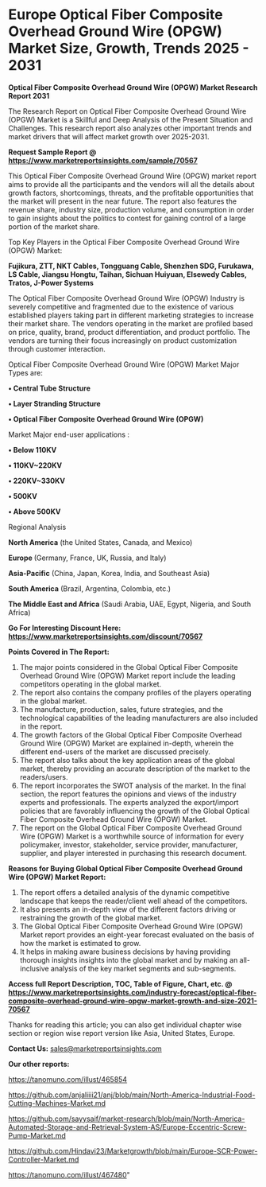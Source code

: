 # Europe Optical Fiber Composite Overhead Ground Wire (OPGW) Market Size, Growth, Trends 2025 - 2031

<strong>Optical Fiber Composite Overhead Ground Wire (OPGW) Market Research Report 2031</strong>

The Research Report on Optical Fiber Composite Overhead Ground Wire (OPGW) Market is a Skillful and Deep Analysis of the Present Situation and Challenges. This research report also analyzes other important trends and market drivers that will affect market growth over 2025-2031.

<strong>Request Sample Report @ <a href=https://www.marketreportsinsights.com/sample/70567>https://www.marketreportsinsights.com/sample/70567</a></strong>

This Optical Fiber Composite Overhead Ground Wire (OPGW) market report aims to provide all the participants and the vendors will all the details about growth factors, shortcomings, threats, and the profitable opportunities that the market will present in the near future. The report also features the revenue share, industry size, production volume, and consumption in order to gain insights about the politics to contest for gaining control of a large portion of the market share.

Top Key Players in the Optical Fiber Composite Overhead Ground Wire (OPGW) Market:

<strong>Fujikura, ZTT, NKT Cables, Tongguang Cable, Shenzhen SDG, Furukawa, LS Cable, Jiangsu Hongtu, Taihan, Sichuan Huiyuan, Elsewedy Cables, Tratos, J-Power Systems</strong>

The Optical Fiber Composite Overhead Ground Wire (OPGW) Industry is severely competitive and fragmented due to the existence of various established players taking part in different marketing strategies to increase their market share. The vendors operating in the market are profiled based on price, quality, brand, product differentiation, and product portfolio. The vendors are turning their focus increasingly on product customization through customer interaction.

Optical Fiber Composite Overhead Ground Wire (OPGW) Market Major Types are:

<strong>• Central Tube Structure

• Layer Stranding Structure

• Optical Fiber Composite Overhead Ground Wire (OPGW)</strong>

Market Major end-user applications :

<strong>• Below 110KV

• 110KV~220KV

• 220KV~330KV

• 500KV

• Above 500KV</strong>

Regional Analysis

</u><strong><b>North America</b></strong> (the United States, Canada, and Mexico)

<strong><b>Europe </b></strong>(Germany, France, UK, Russia, and Italy)

<strong><b>Asia-Pacific</b></strong> (China, Japan, Korea, India, and Southeast Asia)

<strong><b>South America</b></strong> (Brazil, Argentina, Colombia, etc.)

<strong><b>The Middle East and Africa</b></strong> (Saudi Arabia, UAE, Egypt, Nigeria, and South Africa)

<strong>Go For Interesting Discount Here: <a href=https://www.marketreportsinsights.com/discount/70567>https://www.marketreportsinsights.com/discount/70567</a></strong>

<strong>Points Covered in The Report:</strong>
<ol>
  <li>The major points considered in the Global Optical Fiber Composite Overhead Ground Wire (OPGW) Market report include the leading competitors operating in the global market.</li>
  <li>The report also contains the company profiles of the players operating in the global market.</li>
  <li>The manufacture, production, sales, future strategies, and the technological capabilities of the leading manufacturers are also included in the report.</li>
  <li>The growth factors of the Global Optical Fiber Composite Overhead Ground Wire (OPGW) Market are explained in-depth, wherein the different end-users of the market are discussed precisely.</li>
  <li>The report also talks about the key application areas of the global market, thereby providing an accurate description of the market to the readers/users.</li>
  <li>The report incorporates the SWOT analysis of the market. In the final section, the report features the opinions and views of the industry experts and professionals. The experts analyzed the export/import policies that are favorably influencing the growth of the Global Optical Fiber Composite Overhead Ground Wire (OPGW) Market.</li>
  <li>The report on the Global Optical Fiber Composite Overhead Ground Wire (OPGW) Market is a worthwhile source of information for every policymaker, investor, stakeholder, service provider, manufacturer, supplier, and player interested in purchasing this research document.</li>
</ol>
<strong>Reasons for Buying Global Optical Fiber Composite Overhead Ground Wire (OPGW) Market Report:</strong>

<ol>
  <li>The report offers a detailed analysis of the dynamic competitive landscape that keeps the reader/client well ahead of the competitors.</li>
  <li>It also presents an in-depth view of the different factors driving or restraining the growth of the global market.</li>
  <li>The Global Optical Fiber Composite Overhead Ground Wire (OPGW) Market report provides an eight-year forecast evaluated on the basis of how the market is estimated to grow.</li>
  <li>It helps in making aware business decisions by having providing thorough insights insights into the global market and by making an all-inclusive analysis of the key market segments and sub-segments.</li>
</ol>
<strong>Access full Report Description, TOC, Table of Figure, Chart, etc. @ <a href=https://www.marketreportsinsights.com/industry-forecast/optical-fiber-composite-overhead-ground-wire-opgw-market-growth-and-size-2021-70567>https://www.marketreportsinsights.com/industry-forecast/optical-fiber-composite-overhead-ground-wire-opgw-market-growth-and-size-2021-70567</a></strong>


Thanks for reading this article; you can also get individual chapter wise section or region wise report version like Asia, United States, Europe.

<strong>Contact Us:</strong>
sales@marketreportsinsights.com

<strong>Our other reports:</strong>

<a href=https://tanomuno.com/illust/465854>https://tanomuno.com/illust/465854</a>

<a href=https://github.com/anjaliiii21/anj/blob/main/North-America-Industrial-Food-Cutting-Machines-Market.md>https://github.com/anjaliiii21/anj/blob/main/North-America-Industrial-Food-Cutting-Machines-Market.md</a>

<a href=https://github.com/sayysaif/market-research/blob/main/North-America-Automated-Storage-and-Retrieval-System-AS/Europe-Eccentric-Screw-Pump-Market.md>https://github.com/sayysaif/market-research/blob/main/North-America-Automated-Storage-and-Retrieval-System-AS/Europe-Eccentric-Screw-Pump-Market.md</a>

<a href=https://github.com/Hindavi23/Marketgrowth/blob/main/Europe-SCR-Power-Controller-Market.md>https://github.com/Hindavi23/Marketgrowth/blob/main/Europe-SCR-Power-Controller-Market.md</a>

<a href=https://tanomuno.com/illust/467480>https://tanomuno.com/illust/467480</a>"
